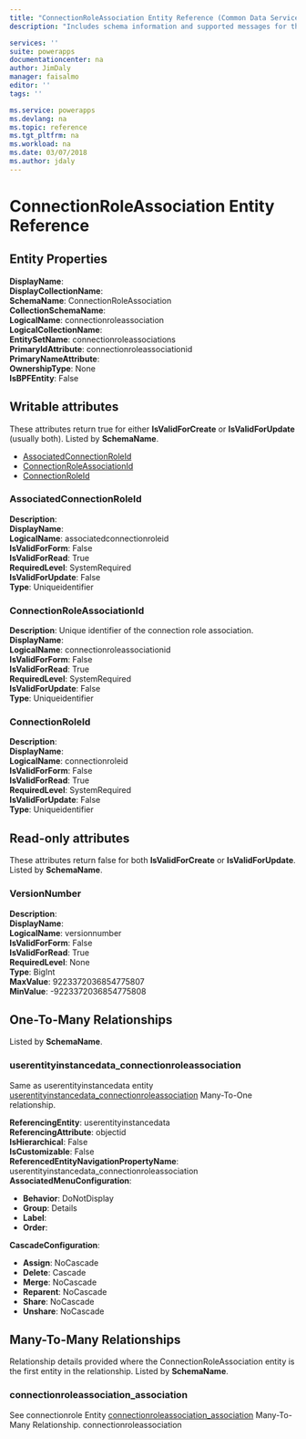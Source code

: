 ```yaml
---
title: "ConnectionRoleAssociation Entity Reference (Common Data Service for Apps)| MicrosoftDocs"
description: "Includes schema information and supported messages for the ConnectionRoleAssociation entity."

services: ''
suite: powerapps
documentationcenter: na
author: JimDaly
manager: faisalmo
editor: ''
tags: ''

ms.service: powerapps
ms.devlang: na
ms.topic: reference
ms.tgt_pltfrm: na
ms.workload: na
ms.date: 03/07/2018
ms.author: jdaly
---
```

# ConnectionRoleAssociation Entity Reference



## Entity Properties

**DisplayName**: <br />
**DisplayCollectionName**: <br />
**SchemaName**: ConnectionRoleAssociation<br />
**CollectionSchemaName**: <br />
**LogicalName**: connectionroleassociation<br />
**LogicalCollectionName**: <br />
**EntitySetName**: connectionroleassociations<br />
**PrimaryIdAttribute**: connectionroleassociationid<br />
**PrimaryNameAttribute**: <br />
**OwnershipType**: None<br />
**IsBPFEntity**: False<br />
<a name="writable-attributes"></a>

## Writable attributes

These attributes return true for either **IsValidForCreate** or **IsValidForUpdate** (usually both). Listed by **SchemaName**.

- [AssociatedConnectionRoleId](#BKMK_AssociatedConnectionRoleId)
- [ConnectionRoleAssociationId](#BKMK_ConnectionRoleAssociationId)
- [ConnectionRoleId](#BKMK_ConnectionRoleId)


### <a name="BKMK_AssociatedConnectionRoleId"></a> AssociatedConnectionRoleId

**Description**: <br />
**DisplayName**: <br />
**LogicalName**: associatedconnectionroleid<br />
**IsValidForForm**: False<br />
**IsValidForRead**: True<br />
**RequiredLevel**: SystemRequired<br />
**IsValidForUpdate**: False<br />
**Type**: Uniqueidentifier<br />


### <a name="BKMK_ConnectionRoleAssociationId"></a> ConnectionRoleAssociationId

**Description**: Unique identifier of the connection role association.<br />
**DisplayName**: <br />
**LogicalName**: connectionroleassociationid<br />
**IsValidForForm**: False<br />
**IsValidForRead**: True<br />
**RequiredLevel**: SystemRequired<br />
**IsValidForUpdate**: False<br />
**Type**: Uniqueidentifier<br />


### <a name="BKMK_ConnectionRoleId"></a> ConnectionRoleId

**Description**: <br />
**DisplayName**: <br />
**LogicalName**: connectionroleid<br />
**IsValidForForm**: False<br />
**IsValidForRead**: True<br />
**RequiredLevel**: SystemRequired<br />
**IsValidForUpdate**: False<br />
**Type**: Uniqueidentifier<br />

<a name="read-only-attributes"></a>
## Read-only attributes
These attributes return false for both **IsValidForCreate** or **IsValidForUpdate**. Listed by **SchemaName**.


### <a name="BKMK_VersionNumber"></a> VersionNumber

**Description**: <br />
**DisplayName**: <br />
**LogicalName**: versionnumber<br />
**IsValidForForm**: False<br />
**IsValidForRead**: True<br />
**RequiredLevel**: None<br />
**Type**: BigInt<br />
**MaxValue**: 9223372036854775807<br />
**MinValue**: -9223372036854775808<br />

<a name="onetomany"></a>

## One-To-Many Relationships

Listed by **SchemaName**.


### <a name="BKMK_userentityinstancedata_connectionroleassociation"></a> userentityinstancedata_connectionroleassociation

Same as userentityinstancedata entity [userentityinstancedata_connectionroleassociation](userentityinstancedata.md#BKMK_userentityinstancedata_connectionroleassociation) Many-To-One relationship.

**ReferencingEntity**: userentityinstancedata<br />
**ReferencingAttribute**: objectid<br />
**IsHierarchical**: False<br />
**IsCustomizable**: False<br />
**ReferencedEntityNavigationPropertyName**: userentityinstancedata_connectionroleassociation<br />
**AssociatedMenuConfiguration**:

- **Behavior**: DoNotDisplay
- **Group**: Details
- **Label**: 
- **Order**: 

**CascadeConfiguration**:

- **Assign**: NoCascade
- **Delete**: Cascade
- **Merge**: NoCascade
- **Reparent**: NoCascade
- **Share**: NoCascade
- **Unshare**: NoCascade

<a name="manytomany"></a>

## Many-To-Many Relationships

Relationship details provided where the ConnectionRoleAssociation entity is the first entity in the relationship. Listed by **SchemaName**.


### <a name="BKMK_connectionroleassociation_association"></a> connectionroleassociation_association

See connectionrole Entity [connectionroleassociation_association](connectionrole.md#BKMK_connectionroleassociation_association) Many-To-Many Relationship.
connectionroleassociation

